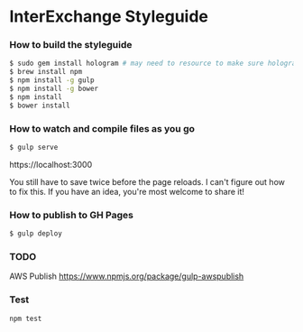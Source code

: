 # InterExchange Styleguide

### How to build the styleguide

```bash
$ sudo gem install hologram # may need to resource to make sure hologram is in path
$ brew install npm
$ npm install -g gulp
$ npm install -g bower
$ npm install
$ bower install
```

### How to watch and compile files as you go

```bash
$ gulp serve
```

https://localhost:3000

You still have to save twice before the page reloads. I can't figure out how to fix this. If you have an idea, you're most welcome to share it!

### How to publish to GH Pages

```bash
$ gulp deploy
```

### TODO

AWS Publish https://www.npmjs.org/package/gulp-awspublish

### Test

```
npm test
```
